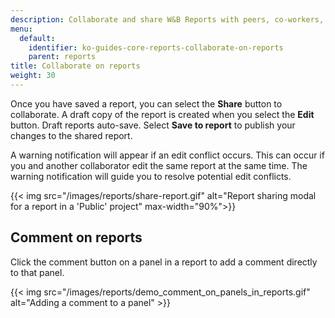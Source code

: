 ```yaml
---
description: Collaborate and share W&B Reports with peers, co-workers, and your team.
menu:
  default:
    identifier: ko-guides-core-reports-collaborate-on-reports
    parent: reports
title: Collaborate on reports
weight: 30
---
```


Once you have saved a report, you can select the **Share** button to collaborate. A draft copy of the report is created when you select the **Edit** button. Draft reports auto-save. Select **Save to report** to publish your changes to the shared report.

A warning notification will appear if an edit conflict occurs. This can occur if you and another collaborator edit the same report at the same time. The warning notification will guide you to resolve potential edit conflicts.

{{< img src="/images/reports/share-report.gif" alt="Report sharing modal for a report in a 'Public' project" max-width="90%">}}

## Comment on reports

Click the comment button on a panel in a report to add a comment directly to that panel.

{{< img src="/images/reports/demo_comment_on_panels_in_reports.gif" alt="Adding a comment to a panel" >}}